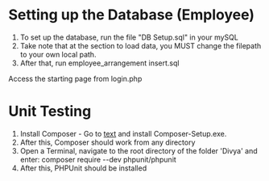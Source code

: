 # Setting up the Database (Employee)
1. To set up the database, run the file "DB Setup.sql" in your mySQL
2. Take note that at the section to load data, you MUST change the filepath to your own local path.
3. After that, run employee_arrangement insert.sql

Access the starting page from login.php

# Unit Testing
1. Install Composer - Go to [text](https://getcomposer.org/download/) and install Composer-Setup.exe. 
2. After this, Composer should work from any directory
3. Open a Terminal, navigate to the root directory of the folder 'Divya' and enter: composer require --dev phpunit/phpunit
4. After this, PHPUnit should be installed

